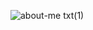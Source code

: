![about-me txt(1)](https://github.com/ottohellwig/ottohellwig/assets/105997582/855e2916-ab22-499c-af72-9e5981eec553)
